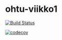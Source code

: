 # ohtu-viikko1

[![Build Status](https://travis-ci.org/majormalfunk/ohtu-viikko1.svg?branch=master)](https://travis-ci.org/majormalfunk/ohtu-viikko1)

[![codecov](https://codecov.io/gh/majormalfunk/ohtu-viikko1/branch/master/graph/badge.svg)](https://codecov.io/gh/majormalfunk/ohtu-viikko1)
